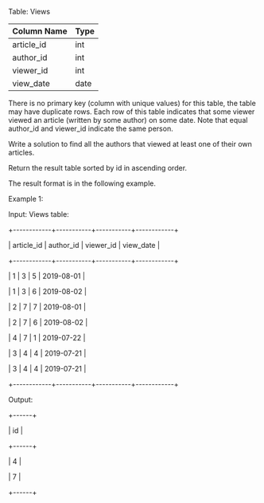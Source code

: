 Table: Views


| Column Name   | Type |
|---------------|------|
| article_id    | int  |
| author_id     | int  |
| viewer_id     | int  |
| view_date     | date |


There is no primary key (column with unique values) for this table, the table may have duplicate rows.
Each row of this table indicates that some viewer viewed an article (written by some author) on some date. 
Note that equal author_id and viewer_id indicate the same person.
 

Write a solution to find all the authors that viewed at least one of their own articles.

Return the result table sorted by id in ascending order.

The result format is in the following example.

 

Example 1:

Input: 
Views table:

+------------+-----------+-----------+------------+

| article_id | author_id | viewer_id | view_date  |

+------------+-----------+-----------+------------+

| 1          | 3         | 5         | 2019-08-01 |

| 1          | 3         | 6         | 2019-08-02 |

| 2          | 7         | 7         | 2019-08-01 |

| 2          | 7         | 6         | 2019-08-02 |

| 4          | 7         | 1         | 2019-07-22 |

| 3          | 4         | 4         | 2019-07-21 |

| 3          | 4         | 4         | 2019-07-21 |

+------------+-----------+-----------+------------+

Output: 

+------+

| id   |

+------+

| 4    |

| 7    |

+------+
